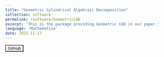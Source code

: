 ```yaml
---
title: "Geometric Cylindrical Algebraic Decomposition"
collection: software
permalink: /software/GeometricCAD
excerpt: 'This is the package providing Geometric CAD in our paper.'
language: 'Mathematica'
date: 2023-11-17
---
```


<a href="https://github.com/xiaxueqaq/GeometricCAD" target="_blank">
    <button style="background-color: white; color: black;">GitHub</button>
</a>
